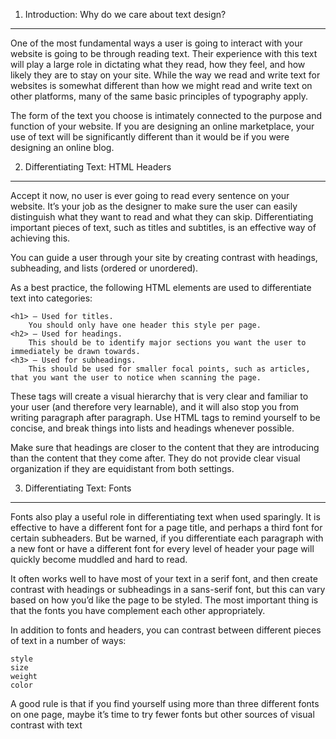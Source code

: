 1. Introduction: Why do we care about text design?

---

One of the most fundamental ways a user is going to interact with your website is going to be through reading text. Their experience with this text will play a large role in dictating what they read, how they feel, and how likely they are to stay on your site. While the way we read and write text for websites is somewhat different than how we might read and write text on other platforms, many of the same basic principles of typography apply.

The form of the text you choose is intimately connected to the purpose and function of your website. If you are designing an online marketplace, your use of text will be significantly different than it would be if you were designing an online blog.

2. Differentiating Text: HTML Headers

---

Accept it now, no user is ever going to read every sentence on your website. It’s your job as the designer to make sure the user can easily distinguish what they want to read and what they can skip. Differentiating important pieces of text, such as titles and subtitles, is an effective way of achieving this.

You can guide a user through your site by creating contrast with headings, subheading, and lists (ordered or unordered).

As a best practice, the following HTML elements are used to differentiate text into categories:

    <h1> — Used for titles.
        You should only have one header this style per page.
    <h2> — Used for headings.
        This should be to identify major sections you want the user to immediately be drawn towards.
    <h3> — Used for subheadings.
        This should be used for smaller focal points, such as articles, that you want the user to notice when scanning the page.

These tags will create a visual hierarchy that is very clear and familiar to your user (and therefore very learnable), and it will also stop you from writing paragraph after paragraph. Use HTML tags to remind yourself to be concise, and break things into lists and headings whenever possible.

Make sure that headings are closer to the content that they are introducing than the content that they come after. They do not provide clear visual organization if they are equidistant from both settings.

3. Differentiating Text: Fonts

---

Fonts also play a useful role in differentiating text when used sparingly. It is effective to have a different font for a page title, and perhaps a third font for certain subheaders. But be warned, if you differentiate each paragraph with a new font or have a different font for every level of header your page will quickly become muddled and hard to read.

It often works well to have most of your text in a serif font, and then create contrast with headings or subheadings in a sans-serif font, but this can vary based on how you’d like the page to be styled. The most important thing is that the fonts you have complement each other appropriately.

In addition to fonts and headers, you can contrast between different pieces of text in a number of ways:

    style
    size
    weight
    color

A good rule is that if you find yourself using more than three different fonts on one page, maybe it’s time to try fewer fonts but other sources of visual contrast with text
